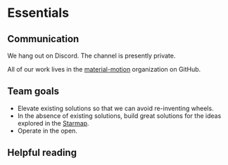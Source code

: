 # Essentials

## Communication

We hang out on Discord. The channel is presently private.

All of our work lives in the [material-motion](https://github.com/material-motion) organization on GitHub.

## Team goals

- Elevate existing solutions so that we can avoid re-inventing wheels.
- In the absence of existing solutions, build great solutions for the ideas explored in the [Starmap](https://featherless.gitbooks.io/material-motion-starmap/content/).
- Operate in the open.

## Helpful reading




